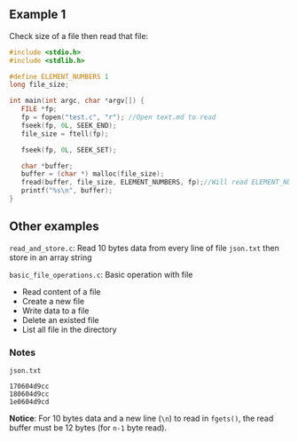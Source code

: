 ## Example 1

Check size of a file then read that file:

```c
#include <stdio.h>
#include <stdlib.h>

#define ELEMENT_NUMBERS 1
long file_size;

int main(int argc, char *argv[]) {
   FILE *fp;
   fp = fopen("test.c", "r"); //Open text.md to read
   fseek(fp, 0L, SEEK_END);
   file_size = ftell(fp);

   fseek(fp, 0L, SEEK_SET);

   char *buffer;
   buffer = (char *) malloc(file_size);
   fread(buffer, file_size, ELEMENT_NUMBERS, fp);//Will read ELEMENT_NUMBERS*READ_SIZE from fp
   printf("%s\n", buffer);
}	
```

## Other examples

``read_and_store.c``: Read 10 bytes data from every line of file ``json.txt`` then store in an array string

``basic_file_operations.c``: Basic operation with file

* Read content of a file
* Create a new file
* Write data to a file
* Delete an existed file
* List all file in the directory

### Notes

``json.txt``

```
170604d9cc
180604d9cc
1e0604d9cd
```

**Notice**: For 10 bytes data and a new line (``\n``) to read in ``fgets()``, the read buffer must be 12 bytes (for ``n-1`` byte read).